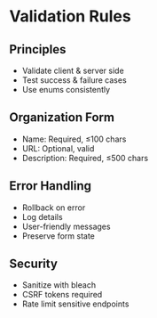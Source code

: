 # Validation Rules

## Principles
- Validate client & server side
- Test success & failure cases
- Use enums consistently

## Organization Form
- Name: Required, ≤100 chars
- URL: Optional, valid
- Description: Required, ≤500 chars

## Error Handling
- Rollback on error
- Log details
- User-friendly messages
- Preserve form state

## Security
- Sanitize with bleach
- CSRF tokens required
- Rate limit sensitive endpoints


